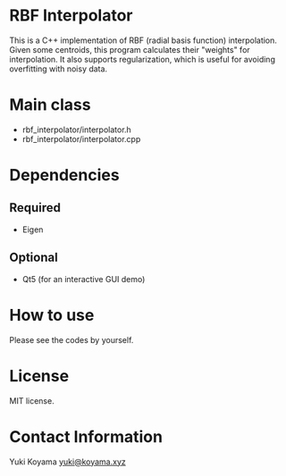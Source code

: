 # RBF Interpolator

This is a C++ implementation of RBF (radial basis function) interpolation. Given some centroids, this program calculates their "weights" for interpolation. It also supports regularization, which is useful for avoiding overfitting with noisy data.

# Main class

* rbf_interpolator/interpolator.h
* rbf_interpolator/interpolator.cpp

# Dependencies

## Required

- Eigen

## Optional 

- Qt5 (for an interactive GUI demo)

# How to use

Please see the codes by yourself.

# License

MIT license.

# Contact Information

Yuki Koyama <yuki@koyama.xyz>
